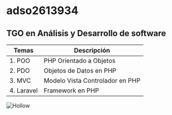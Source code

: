 # adso2613934

## TGO en Análisis y Desarrollo de software

| Temas | Descripción |
|---------|-------|
|1. POO | PHP Orientado a Objetos |
|2. PDO | Objetos de Datos en PHP |
|3. MVC | Modelo Vista Controlador en PHP |
|4. Laravel | Framework en PHP |

![Hollow](http://tinyurl.com/pnn2eaz8)
